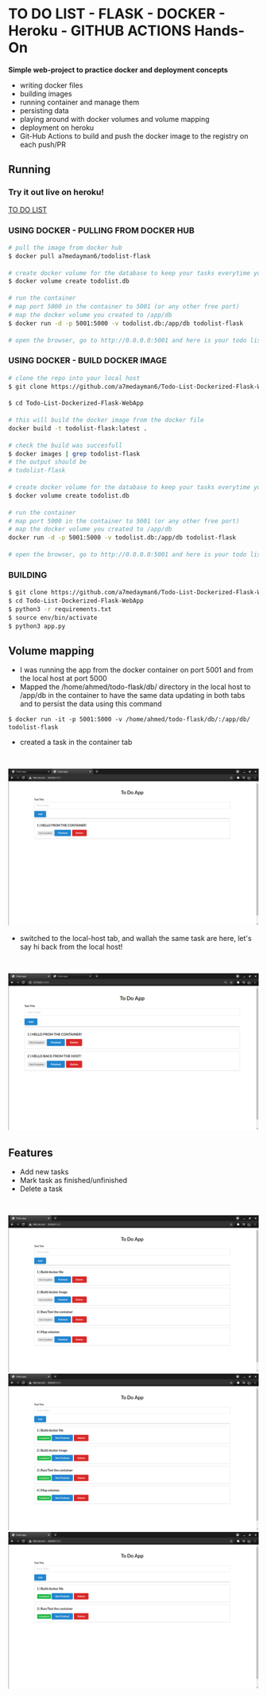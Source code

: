 # TO DO LIST - FLASK - DOCKER - Heroku - GITHUB ACTIONS Hands-On

<b>Simple web-project to practice docker and deployment concepts </b>
- writing docker files
- building images
- running container and manage them
- persisting data 
- playing around with docker volumes and volume mapping
- deployment on heroku
- Git-Hub Actions to build and push the docker image to the registry on each push/PR


## Running 

### Try it out live on heroku!
[TO DO LIST](https://todolist-flask-docker-practice.herokuapp.com/)

### USING DOCKER - PULLING FROM DOCKER HUB

```bash
# pull the image from docker hub
$ docker pull a7medayman6/todolist-flask

# create docker volume for the database to keep your tasks everytime you run ir
$ docker volume create todolist.db

# run the container
# map port 5000 in the container to 5001 (or any other free port)
# map the docker volume you created to /app/db 
$ docker run -d -p 5001:5000 -v todolist.db:/app/db todolist-flask

# open the browser, go to http://0.0.0.0:5001 and here is your todo list up and running
```

### USING DOCKER - BUILD DOCKER IMAGE

```bash
# clone the repo into your local host
$ git clone https://github.com/a7medayman6/Todo-List-Dockerized-Flask-WebApp

$ cd Todo-List-Dockerized-Flask-WebApp

# this will build the docker image from the docker file
docker build -t todolist-flask:latest .

# check the build was succesfull
$ docker images | grep todolist-flask
# the output should be
# todolist-flask

# create docker volume for the database to keep your tasks everytime you run it
$ docker volume create todolist.db

# run the container
# map port 5000 in the container to 5001 (or any other free port)
# map the docker volume you created to /app/db 
docker run -d -p 5001:5000 -v todolist.db:/app/db todolist-flask

# open the browser, go to http://0.0.0.0:5001 and here is your todo list up and running
```
### BUILDING

```bash
$ git clone https://github.com/a7medayman6/Todo-List-Dockerized-Flask-WebApp
$ cd Todo-List-Dockerized-Flask-WebApp
$ python3 -r requirements.txt
$ source env/bin/activate
$ python3 app.py
```
## Volume mapping 
- I was running the app from the docker container on port 5001 and from the local host at port 5000 
- Mapped the /home/ahmed/todo-flask/db/ directory in the local host to /app/db in the container to have the same data updating in both tabs and to persist the data using this command
```docker 
$ docker run -it -p 5001:5000 -v /home/ahmed/todo-flask/db/:/app/db/ todolist-flask
```
- created a task in the container tab
<br>

![Image of the app from container](Screenshots/3.png)

- switched to the local-host tab, and wallah the same task are here, let's say hi back from the local host!
<br>

![Image of the app from local-host](Screenshots/4.png)

## Features
- Add new tasks
- Mark task as finished/unfinished
- Delete a task
<br>

![add tasks](Screenshots/5.png)
![mark as finished](Screenshots/6.png)
![delete tasks](Screenshots/7.png)
